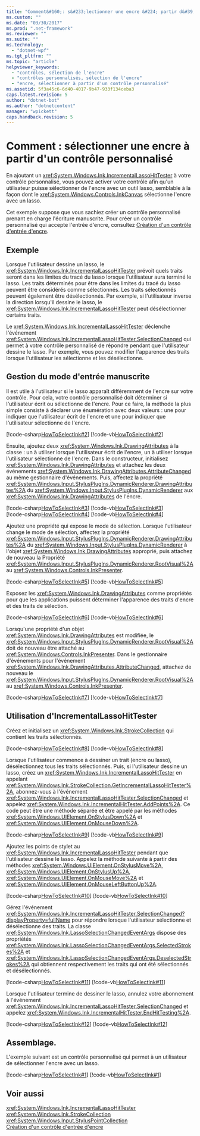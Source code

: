 ```yaml
---
title: "Comment&#160;: s&#233;lectionner une encre &#224; partir d&#39;un contr&#244;le personnalis&#233; | Microsoft Docs"
ms.custom: ""
ms.date: "03/30/2017"
ms.prod: ".net-framework"
ms.reviewer: ""
ms.suite: ""
ms.technology: 
  - "dotnet-wpf"
ms.tgt_pltfrm: ""
ms.topic: "article"
helpviewer_keywords: 
  - "contrôles, sélection de l'encre"
  - "contrôles personnalisés, sélection de l'encre"
  - "encre, sélectionner à partir d'un contrôle personnalisé"
ms.assetid: 5f3a45c6-6d40-4017-9b47-933f134ceba3
caps.latest.revision: 5
author: "dotnet-bot"
ms.author: "dotnetcontent"
manager: "wpickett"
caps.handback.revision: 5
---
```

# Comment&#160;: s&#233;lectionner une encre &#224; partir d&#39;un contr&#244;le personnalis&#233;
En ajoutant un <xref:System.Windows.Ink.IncrementalLassoHitTester> à votre contrôle personnalisé, vous pouvez activer votre contrôle afin qu'un utilisateur puisse sélectionner de l'encre avec un outil lasso, semblable à la façon dont le <xref:System.Windows.Controls.InkCanvas> sélectionne l'encre avec un lasso.  
  
 Cet exemple suppose que vous sachiez créer un contrôle personnalisé prenant en charge l'écriture manuscrite.  Pour créer un contrôle personnalisé qui accepte l'entrée d'encre, consultez [Création d'un contrôle d'entrée d'encre](../../../../docs/framework/wpf/advanced/creating-an-ink-input-control.md).  
  
## Exemple  
 Lorsque l'utilisateur dessine un lasso, le <xref:System.Windows.Ink.IncrementalLassoHitTester> prévoit quels traits seront dans les limites du tracé du lasso lorsque l'utilisateur aura terminé le lasso.  Les traits déterminés pour être dans les limites du tracé du lasso peuvent être considérés comme sélectionnés.  Les traits sélectionnés peuvent également être désélectionnés.  Par exemple, si l'utilisateur inverse la direction lorsqu'il dessine le lasso, le <xref:System.Windows.Ink.IncrementalLassoHitTester> peut désélectionner certains traits.  
  
 Le <xref:System.Windows.Ink.IncrementalLassoHitTester> déclenche l'événement <xref:System.Windows.Ink.IncrementalLassoHitTester.SelectionChanged> qui permet à votre contrôle personnalisé de répondre pendant que l'utilisateur dessine le lasso.  Par exemple, vous pouvez modifier l'apparence des traits lorsque l'utilisateur les sélectionne et les désélectionne.  
  
## Gestion du mode d'entrée manuscrite  
 Il est utile à l'utilisateur si le lasso apparaît différemment de l'encre sur votre contrôle.  Pour cela, votre contrôle personnalisé doit déterminer si l'utilisateur écrit ou sélectionne de l'encre.  Pour ce faire, la méthode la plus simple consiste à déclarer une énumération avec deux valeurs : une pour indiquer que l'utilisateur écrit de l'encre et une pour indiquer que l'utilisateur sélectionne de l'encre.  
  
 [!code-csharp[HowToSelectInk#2](../../../../samples/snippets/csharp/VS_Snippets_Wpf/HowToSelectInk/CSharp/InkSelector.cs#2)]
 [!code-vb[HowToSelectInk#2](../../../../samples/snippets/visualbasic/VS_Snippets_Wpf/HowToSelectInk/VisualBasic/InkSelector.vb#2)]  
  
 Ensuite, ajoutez deux <xref:System.Windows.Ink.DrawingAttributes> à la classe : un à utiliser lorsque l'utilisateur écrit de l'encre, un à utiliser lorsque l'utilisateur sélectionne de l'encre.  Dans le constructeur, initialisez <xref:System.Windows.Ink.DrawingAttributes> et attachez les deux événements <xref:System.Windows.Ink.DrawingAttributes.AttributeChanged> au même gestionnaire d'événements.  Puis, affectez la propriété <xref:System.Windows.Input.StylusPlugIns.DynamicRenderer.DrawingAttributes%2A> du <xref:System.Windows.Input.StylusPlugIns.DynamicRenderer> aux <xref:System.Windows.Ink.DrawingAttributes> de l'encre.  
  
 [!code-csharp[HowToSelectInk#3](../../../../samples/snippets/csharp/VS_Snippets_Wpf/HowToSelectInk/CSharp/InkSelector.cs#3)]
 [!code-vb[HowToSelectInk#3](../../../../samples/snippets/visualbasic/VS_Snippets_Wpf/HowToSelectInk/VisualBasic/InkSelector.vb#3)]  
[!code-csharp[HowToSelectInk#4](../../../../samples/snippets/csharp/VS_Snippets_Wpf/HowToSelectInk/CSharp/InkSelector.cs#4)]
[!code-vb[HowToSelectInk#4](../../../../samples/snippets/visualbasic/VS_Snippets_Wpf/HowToSelectInk/VisualBasic/InkSelector.vb#4)]  
  
 Ajoutez une propriété qui expose le mode de sélection.  Lorsque l'utilisateur change le mode de sélection, affectez la propriété <xref:System.Windows.Input.StylusPlugIns.DynamicRenderer.DrawingAttributes%2A> du <xref:System.Windows.Input.StylusPlugIns.DynamicRenderer> à l'objet <xref:System.Windows.Ink.DrawingAttributes> approprié, puis attachez de nouveau la Propriété <xref:System.Windows.Input.StylusPlugIns.DynamicRenderer.RootVisual%2A> au <xref:System.Windows.Controls.InkPresenter>.  
  
 [!code-csharp[HowToSelectInk#5](../../../../samples/snippets/csharp/VS_Snippets_Wpf/HowToSelectInk/CSharp/InkSelector.cs#5)]
 [!code-vb[HowToSelectInk#5](../../../../samples/snippets/visualbasic/VS_Snippets_Wpf/HowToSelectInk/VisualBasic/InkSelector.vb#5)]  
  
 Exposez les <xref:System.Windows.Ink.DrawingAttributes> comme propriétés pour que les applications puissent déterminer l'apparence des traits d'encre et des traits de sélection.  
  
 [!code-csharp[HowToSelectInk#6](../../../../samples/snippets/csharp/VS_Snippets_Wpf/HowToSelectInk/CSharp/InkSelector.cs#6)]
 [!code-vb[HowToSelectInk#6](../../../../samples/snippets/visualbasic/VS_Snippets_Wpf/HowToSelectInk/VisualBasic/InkSelector.vb#6)]  
  
 Lorsqu'une propriété d'un objet <xref:System.Windows.Ink.DrawingAttributes> est modifiée, le <xref:System.Windows.Input.StylusPlugIns.DynamicRenderer.RootVisual%2A> doit de nouveau être attaché au <xref:System.Windows.Controls.InkPresenter>.  Dans le gestionnaire d'événements pour l'événement <xref:System.Windows.Ink.DrawingAttributes.AttributeChanged>, attachez de nouveau le <xref:System.Windows.Input.StylusPlugIns.DynamicRenderer.RootVisual%2A> au <xref:System.Windows.Controls.InkPresenter>.  
  
 [!code-csharp[HowToSelectInk#7](../../../../samples/snippets/csharp/VS_Snippets_Wpf/HowToSelectInk/CSharp/InkSelector.cs#7)]
 [!code-vb[HowToSelectInk#7](../../../../samples/snippets/visualbasic/VS_Snippets_Wpf/HowToSelectInk/VisualBasic/InkSelector.vb#7)]  
  
## Utilisation d'IncrementalLassoHitTester  
 Créez et initialisez un <xref:System.Windows.Ink.StrokeCollection> qui contient les traits sélectionnés.  
  
 [!code-csharp[HowToSelectInk#8](../../../../samples/snippets/csharp/VS_Snippets_Wpf/HowToSelectInk/CSharp/InkSelector.cs#8)]
 [!code-vb[HowToSelectInk#8](../../../../samples/snippets/visualbasic/VS_Snippets_Wpf/HowToSelectInk/VisualBasic/InkSelector.vb#8)]  
  
 Lorsque l'utilisateur commence à dessiner un trait \(encre ou lasso\), désélectionnez tous les traits sélectionnés.  Puis, si l'utilisateur dessine un lasso, créez un <xref:System.Windows.Ink.IncrementalLassoHitTester> en appelant <xref:System.Windows.Ink.StrokeCollection.GetIncrementalLassoHitTester%2A>, abonnez\-vous à l'événement <xref:System.Windows.Ink.IncrementalLassoHitTester.SelectionChanged> et appelez <xref:System.Windows.Ink.IncrementalHitTester.AddPoints%2A>.  Ce code peut être une méthode séparée et être appelé par les méthodes <xref:System.Windows.UIElement.OnStylusDown%2A> et <xref:System.Windows.UIElement.OnMouseDown%2A>.  
  
 [!code-csharp[HowToSelectInk#9](../../../../samples/snippets/csharp/VS_Snippets_Wpf/HowToSelectInk/CSharp/InkSelector.cs#9)]
 [!code-vb[HowToSelectInk#9](../../../../samples/snippets/visualbasic/VS_Snippets_Wpf/HowToSelectInk/VisualBasic/InkSelector.vb#9)]  
  
 Ajoutez les points de stylet au <xref:System.Windows.Ink.IncrementalLassoHitTester> pendant que l'utilisateur dessine le lasso.  Appelez la méthode suivante à partir des méthodes <xref:System.Windows.UIElement.OnStylusMove%2A>, <xref:System.Windows.UIElement.OnStylusUp%2A>, <xref:System.Windows.UIElement.OnMouseMove%2A> et <xref:System.Windows.UIElement.OnMouseLeftButtonUp%2A>.  
  
 [!code-csharp[HowToSelectInk#10](../../../../samples/snippets/csharp/VS_Snippets_Wpf/HowToSelectInk/CSharp/InkSelector.cs#10)]
 [!code-vb[HowToSelectInk#10](../../../../samples/snippets/visualbasic/VS_Snippets_Wpf/HowToSelectInk/VisualBasic/InkSelector.vb#10)]  
  
 Gérez l'événement <xref:System.Windows.Ink.IncrementalLassoHitTester.SelectionChanged?displayProperty=fullName> pour répondre lorsque l'utilisateur sélectionne et désélectionne des traits.  La classe <xref:System.Windows.Ink.LassoSelectionChangedEventArgs> dispose des propriétés <xref:System.Windows.Ink.LassoSelectionChangedEventArgs.SelectedStrokes%2A> et <xref:System.Windows.Ink.LassoSelectionChangedEventArgs.DeselectedStrokes%2A> qui obtiennent respectivement les traits qui ont été sélectionnés et désélectionnés.  
  
 [!code-csharp[HowToSelectInk#11](../../../../samples/snippets/csharp/VS_Snippets_Wpf/HowToSelectInk/CSharp/InkSelector.cs#11)]
 [!code-vb[HowToSelectInk#11](../../../../samples/snippets/visualbasic/VS_Snippets_Wpf/HowToSelectInk/VisualBasic/InkSelector.vb#11)]  
  
 Lorsque l'utilisateur termine de dessiner le lasso, annulez votre abonnement à l'événement <xref:System.Windows.Ink.IncrementalLassoHitTester.SelectionChanged> et appelez <xref:System.Windows.Ink.IncrementalHitTester.EndHitTesting%2A>.  
  
 [!code-csharp[HowToSelectInk#12](../../../../samples/snippets/csharp/VS_Snippets_Wpf/HowToSelectInk/CSharp/InkSelector.cs#12)]
 [!code-vb[HowToSelectInk#12](../../../../samples/snippets/visualbasic/VS_Snippets_Wpf/HowToSelectInk/VisualBasic/InkSelector.vb#12)]  
  
## Assemblage.  
 L'exemple suivant est un contrôle personnalisé qui permet à un utilisateur de sélectionner l'encre avec un lasso.  
  
 [!code-csharp[HowToSelectInk#1](../../../../samples/snippets/csharp/VS_Snippets_Wpf/HowToSelectInk/CSharp/InkSelector.cs#1)]
 [!code-vb[HowToSelectInk#1](../../../../samples/snippets/visualbasic/VS_Snippets_Wpf/HowToSelectInk/VisualBasic/InkSelector.vb#1)]  
  
## Voir aussi  
 <xref:System.Windows.Ink.IncrementalLassoHitTester>   
 <xref:System.Windows.Ink.StrokeCollection>   
 <xref:System.Windows.Input.StylusPointCollection>   
 [Création d'un contrôle d'entrée d'encre](../../../../docs/framework/wpf/advanced/creating-an-ink-input-control.md)